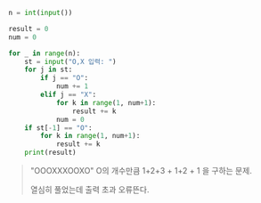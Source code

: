 ```python
n = int(input())

result = 0
num = 0

for _ in range(n):
    st = input("O,X 입력: ")
    for j in st:
        if j == "O":
            num += 1
        elif j == "X":
            for k in range(1, num+1):
                result += k
            num = 0
    if st[-1] == "O":
        for k in range(1, num+1):
            result += k
    print(result)
```

> "OOOXXXOOXO" O의 개수만큼 1+2+3 + 1+2 + 1 을 구하는 문제.
>
> 열심히 풀었는데 출력 초과 오류뜬다.